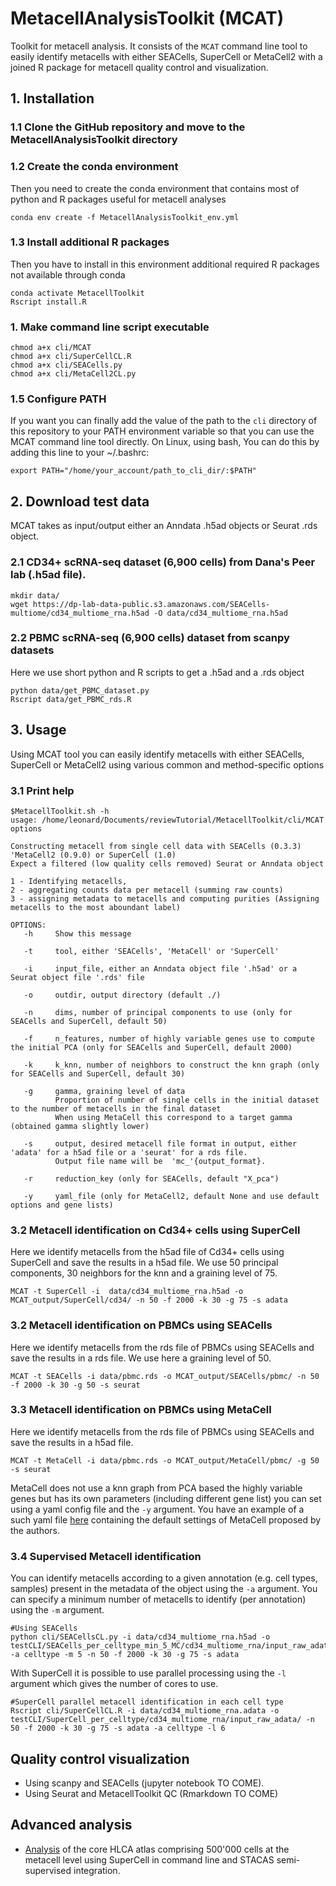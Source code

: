 # MetacellAnalysisToolkit (MCAT)

Toolkit for metacell analysis. It consists of the `MCAT` command line tool to easily identify metacells with either SEACells, SuperCell or MetaCell2 with a joined R package for metacell quality control and visualization.

## 1. Installation

### 1.1 Clone the GitHub repository and move to the MetacellAnalysisToolkit directory

### 1.2 Create the conda environment

Then you need to create the conda environment that contains most of python and R packages useful for metacell analyses

    conda env create -f MetacellAnalysisToolkit_env.yml

### 1.3 Install additional R packages

Then you have to install in this environment additional required R packages not available through conda

    conda activate MetacellToolkit
    Rscript install.R

### 1. Make command line script executable

    chmod a+x cli/MCAT
    chmod a+x cli/SuperCellCL.R 
    chmod a+x cli/SEACells.py
    chmod a+x cli/MetaCell2CL.py

### 1.5 Configure PATH

If you want you can finally add the value of the path to the `cli` directory of this repository to your PATH environment variable so that you can use the MCAT command line tool directly. On Linux, using bash, You can do this by adding this line to your \~/.bashrc:

    export PATH="/home/your_account/path_to_cli_dir/:$PATH"

## 2. Download test data

MCAT takes as input/output either an Anndata .h5ad objects or Seurat .rds object.

### 2.1 CD34+ scRNA-seq dataset (6,900 cells) from Dana's Peer lab (.h5ad file).

    mkdir data/
    wget https://dp-lab-data-public.s3.amazonaws.com/SEACells-multiome/cd34_multiome_rna.h5ad -O data/cd34_multiome_rna.h5ad

### 2.2 PBMC scRNA-seq (6,900 cells) dataset from scanpy datasets

Here we use short python and R scripts to get a .h5ad and a .rds object

    python data/get_PBMC_dataset.py
    Rscript data/get_PBMC_rds.R

## 3. Usage

Using MCAT tool you can easily identify metacells with either SEACells, SuperCell or MetaCell2 using various common and method-specific options

### 3.1 Print help

    $MetacellToolkit.sh -h
    usage: /home/leonard/Documents/reviewTutorial/MetacellToolkit/cli/MCAT options

    Constructing metacell from single cell data with SEACells (0.3.3) 'MetaCell2 (0.9.0) or SuperCell (1.0)
    Expect a filtered (low quality cells removed) Seurat or Anndata object  

    1 - Identifying metacells, 
    2 - aggregating counts data per metacell (summing raw counts)
    3 - assigning metadata to metacells and computing purities (Assigning metacells to the most aboundant label)

    OPTIONS:
       -h     Show this message

       -t     tool, either 'SEACells', 'MetaCell' or 'SuperCell' 

       -i     input_file, either an Anndata object file '.h5ad' or a Seurat object file '.rds' file

       -o     outdir, output directory (default ./)

       -n     dims, number of principal components to use (only for SEACells and SuperCell, default 50) 

       -f     n_features, number of highly variable genes use to compute the initial PCA (only for SEACells and SuperCell, default 2000) 

       -k     k_knn, number of neighbors to construct the knn graph (only for SEACells and SuperCell, default 30)

       -g     gamma, graining level of data 
              Proportion of number of single cells in the initial dataset to the number of metacells in the final dataset
              When using MetaCell this correspond to a target gamma (obtained gamma slightly lower)
          
       -s     output, desired metacell file format in output, either 'adata' for a h5ad file or a 'seurat' for a rds file. 
              Output file name will be  'mc_'{output_format}. 
              
       -r     reduction_key (only for SEACells, default "X_pca")

       -y     yaml_file (only for MetaCell2, default None and use default options and gene lists)

### 3.2 Metacell identification on Cd34+ cells using SuperCell

Here we identify metacells from the h5ad file of Cd34+ cells using SuperCell and save the results in a h5ad file. We use 50 principal components, 30 neighbors for the knn and a graining level of 75.

    MCAT -t SuperCell -i  data/cd34_multiome_rna.h5ad -o MCAT_output/SuperCell/cd34/ -n 50 -f 2000 -k 30 -g 75 -s adata

### 3.2 Metacell identification on PBMCs using SEACells

Here we identify metacells from the rds file of PBMCs using SEACells and save the results in a rds file. We use here a graining level of 50.

    MCAT -t SEACells -i data/pbmc.rds -o MCAT_output/SEACells/pbmc/ -n 50 -f 2000 -k 30 -g 50 -s seurat

### 3.3 Metacell identification on PBMCs using MetaCell

Here we identify metacells from the rds file of PBMCs using SEACells and save the results in a h5ad file.

    MCAT -t MetaCell -i data/pbmc.rds -o MCAT_output/MetaCell/pbmc/ -g 50 -s seurat

MetaCell does not use a knn graph from PCA based the highly variable genes but has its own parameters (including different gene list) you can set using a yaml config file and the `-y` argument. You have an example of a such yaml file [here]((/cli/config/MetaCell2_config.yml)) containing the default settings of MetaCell proposed by the authors.

### 3.4 Supervised Metacell identification

You can identify metacells according to a given annotation (e.g. cell types, samples) present in the metadata of the object using the `-a` argument. You can specify a minimum number of metacells to identify (per annotation) using the `-m` argument.

    #Using SEACells
    python cli/SEACellsCL.py -i data/cd34_multiome_rna.h5ad -o testCLI/SEACells_per_celltype_min_5_MC/cd34_multiome_rna/input_raw_adata/ -a celltype -m 5 -n 50 -f 2000 -k 30 -g 75 -s adata

With SuperCell it is possible to use parallel processing using the `-l` argument which gives the number of cores to use.

    #SuperCell parallel metacell identification in each cell type
    Rscript cli/SuperCellCL.R -i data/cd34_multiome_rna.adata -o testCLI/SuperCell_per_celltype/cd34_multiome_rna/input_raw_adata/ -n 50 -f 2000 -k 30 -g 75 -s adata -a celltype -l 6

## Quality control visualization

-   Using scanpy and SEACells (jupyter notebook TO COME).
-   Using Seurat and MetacellToolkit QC (Rmarkdown TO COME)

## Advanced analysis

-   [Analysis](/examples/HLCA_core_atlas.Rmd) of the core HLCA atlas comprising 500'000 cells at the metacell level using SuperCell in command line and STACAS semi-supervised integration.
